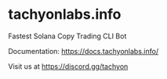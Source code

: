 # tachyonlabs.info

Fastest Solana Copy Trading CLI Bot 

Documentation: https://docs.tachyonlabs.info/

Visit us at https://discord.gg/tachyon
